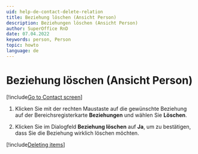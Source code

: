 ```yaml
---
uid: help-de-contact-delete-relation
title: Beziehung löschen (Ansicht Person)
description: Beziehungen löschen (Ansicht Person)
author: SuperOffice RnD
date: 07.04.2022
keywords: person, Person
topic: howto
language: de
---
```


# Beziehung löschen (Ansicht Person)

[!include[Go to Contact screen](../../learn/includes/goto-contact.md)]

1. Klicken Sie mit der rechten Maustaste auf die gewünschte Beziehung auf der Bereichsregisterkarte **Beziehungen** und wählen Sie **Löschen**.

1. Klicken Sie im Dialogfeld **Beziehung löschen** auf **Ja**, um zu bestätigen, dass Sie die Beziehung wirklich löschen möchten.

[!include[Deleting items](../../learn/includes/tip-deletion.md)]

<!-- Referenced links -->

<!-- Referenced images -->

